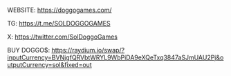 WEBSITE: https://doggogames.com/


TG: https://t.me/SOLDOGGOGAMES


X: https://twitter.com/SolDoggoGames


BUY DOGGO$: https://raydium.io/swap/?inputCurrency=BVNjgfQRVbtWRYL9WbPiDA9eXQeTxq3847aSJmUAU2Pj&outputCurrency=sol&fixed=out
